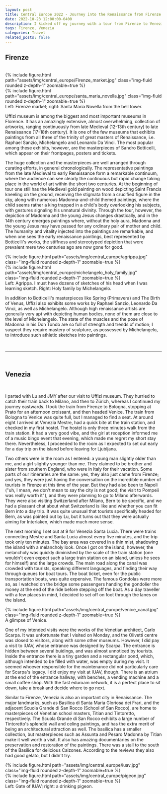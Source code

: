 ```yaml
---
layout: post
title: Central Europe 2022 - Journey into the Renaissance from Firenze to Venezia
date: 2022-10-23 12:00:00-0400
description: I kicked off my journey with a tour from Firenze to Venezia, two major cities that connect the Italian high Renaissance to Venetian school.
tags: Firenze, Venezia
categories: Travel
related_posts: false
---
```


## Firenze

<br />

<div class="row justify-content-center">
    <div class="col-sm-6">
	{% include figure.html path="assets/img/central_europe/Firenze_market.jpg" class="img-fluid rounded z-depth-1" zoomable=true %}
    </div>
    <div class="col-sm-6">
        {% include figure.html path="assets/img/central_europe/santa_maria_novella.jpg" class="img-fluid rounded z-depth-1" zoomable=true %}
    </div>
</div>
<div class="caption">
    Left: Firenze market; right: Santa Maria Novella from the bell tower.
</div>

Uffizi museum is among the biggest and most important museums in Florence. It has an amazingly extensive, almost overwhelming, collection of artworks, ranging continuously from late Medieval (12-13th century) to late Renaissance (17-18th century). It is one of the few museums that exhibits paintings from all three of the trinity of great masters of Renaissance, i.e. Raphael Sanzio, Michelangelo and Leonardo Da Vinci. The most popular among these exhibits, however, are the masterpieces of Sandro Botticelli, which appear on their frontpages, posters and tickets.

The huge collection and the masterpieces are well arranged through curating efforts, in general chronologically. The representative paintings from the late Medieval to early Renaissance form a remarkable continuum, where the audience can see clearly the continuous but rapid change taking place in the world of art within the short two centuries. At the beginning of tour one still has the Medieval gold painting on wood depicting Saint Francis kneeling on the ground, receiving the stigmata from a crucified figure in the sky, along with numerous Madonna-and-child themed paintings, where the child seems rather a king trapped in a child's body overlooking his subjects, with gestures signaling his unnatural divinity. Through the tour, however, the depiction of Madonna and the young Jesus changes drastically, and in the 14th century emerges paintings where, without the holy aura, Madonna and the young Jesus may have passed for any ordinary pair of mother and child. The humanity and vitality injected into the paintings are remarkable, and when one sees the early renaissance paintings, best represented by Botticelli's works, the stiffness and stereotyped depiction that were prevalent mere two centuries ago are now gone for good.

<div class="row justify-content-center">
    <div class="col-sm-6">
	{% include figure.html path="assets/img/central_europe/agrippa.jpg" class="img-fluid rounded z-depth-1" zoomable=true %}
    </div>
    <div class="col-sm-6">
        {% include figure.html path="assets/img/central_europe/michelangelo_holy_family.jpg" class="img-fluid rounded z-depth-1" zoomable=true %}
    </div>
</div>
<div class="caption">
    Left: Agrippa. I must have dozens of sketches of his head when I was learning sketch. Right: Holy family by Michelangelo.
</div>

In addition to Botticelli's masterpieces like Spring (Primavera) and The Birth of Venus, Uffizi also exhibits some works by Raphael Sanzio, Leonardo Da Vinci, as well as Michelangelo. Although high renaissance artists are generally very apt with depicting human bodies, none of them are close to the level of Michelangelo. The state of the muscles and the pose of Madonna in his Don Tondo are so full of strength and trends of motion; I suspect they require mastery of sculpture, as possessed by Michelangelo, to introduce such athletic sketches into paintings.

<br />

---

<br />

## Venezia

<br />

I parted with Lu and JMY after our visit to Uffizi museum. They hurried to catch their train back to Milano, and then to Zürich, whereas I continued my journey eastwards. I took the train from Firenze to Bologna, stopping at Prato for an afternoon croissant, and then headed Venice. The train from Bologna to Venice was quite full, but I managed to find a seat. At around eight I arrived at Venezia Mestre, had a quick bite at the train station, and checked in my first hostel. The hostel is only three minutes walk from the train station. It had a very good vibe, and the girl at reception informed me of a music bingo event that evening, which made me regret my short stay there. Nevertheless, I proceeded to the room as I expected to set out early for a day trip on the island before leaving for Ljubljana.

Two others were in the room as I entered: a young man slightly older than me, and a girl slightly younger than me. They claimed to be brother and sister from southern England, who were in Italy for their vacation. Some parts of our itineraries are the same: yes, they also just came from Firenze; and yes, they were just having the conversation on the incredible number of tourists in Firenze at this time of the year. But they had also been to Napoli ("uh, I mean, we don't mean to say the city is not good; the visit to Pompeii was really worth it"), and they were planning to go to Milano afterwards. They were also visiting Switzerland after Milano, Bern to be specific, and we had a pleasant chat about what Switzerland is like and whether you can fit Bern into a day trip. It was quite unusual that tourists specifically headed for Bern, as was pointed out by Lu, but it turns out that they were actually aiming for Interlaken, which made much more sense.

The next morning I set out at 9 for Venezia Santa Lucia. There were trains connecting Mestre and Santa Lucia almost every five minutes, and the trip took only ten minutes. The bay area was covered in a thin mist, shadowing the island with a melancholy look. Once I got on the island, however, the melancholy was quickly diminished by the scale of the train station (one wouldn't even expect such a large train station on an island, unless he sees for himself) and the large crowds. The main road along the canal was crowded with tourists, speaking different languages, and finding their way through queues for boat tours. The boat ticket, even for the public transportation boats, was quite expensive. The famous Gondolas were more so, as I watched on the bridge some passengers handing the gondolier the money at the end of the ride before stepping off the boat. As a day traveller with a few places in mind, I decided to set off on foot through the lanes on the island.

<div class="row justify-content-center">
    <div class="col-sm-12">
        {% include figure.html path="assets/img/central_europe/venice_canal.jpg" class="img-fluid rounded z-depth-1" zoomable=true %}
    </div>
</div>
<div class="caption">
    A glimpse of Venice.
</div>


One of my intended visits were the works of the Venetian architect, Carlo Scarpa. It was unfortunate that I visited on Monday, and the Olivetti centre was closed to visitors, along with some other museums. However, I did pay a visit to IUAV, whose entrance was designed by Scarpa. The entrance is hidden between several buidings, and was almost unnoticed by tourists. Inside the entrance there is a tiny garden and a rectangular pond, which, although intended to be filled with water, was empty during my visit. It seemed whoever responsible for the maintenance did not particularly care for Scarpa's legacy. I did enjoy my visit at IUAV, though. There is an atrium at the end of the entrance hallway, with benches, a vending machine and a small coffee shop. With the fast eduroam network, it is a perfect place to sit down, take a break and decide where to go next.

Similar to Firenze, Venezia is also an important city in Renaissance. The major landmarks, such as Basilica di Santa Maria Gloriosa dei Frari, and the adjacent Scuola Grande di San Rocco (School of San Rocco), are home to masterpieces of Venetian school masters, Titian and Tintoretto, respectively. The Scuola Grande di San Rocco exhibits a large number of Tintoretto's splendid wall and celing paintings, and has the extra merit of being an architectural attraction as well. The basilica has a smaller collection, but masterpieces such as Assunta and Pesaro Madonna by Titian make it well worth a visit. It also has amazing documentaries on the preservation and restoration of the paintings. There was a stall to the south of the Basilica for delicious Calzones. According to the reviews they also had good gelato, but I didn't try.

<div class="row justify-content-center">
    <div class="col-sm-6">
	{% include figure.html path="assets/img/central_europe/iuav.jpg" class="img-fluid rounded z-depth-1" zoomable=true %}
    </div>
    <div class="col-sm-6">
        {% include figure.html path="assets/img/central_europe/pigeon.jpg" class="img-fluid rounded z-depth-1" zoomable=true %}
    </div>
</div>
<div class="caption">
    Left: Gate of IUAV; right: a drinking pigeon.
</div>

